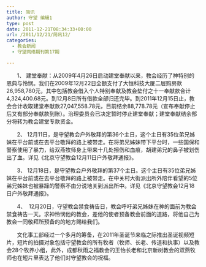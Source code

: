 ```yaml
---
title: 简讯
author: 守望 编辑1
type: post
date: 2011-12-21T08:34:33+00:00
url: /2011/12/21/简讯12/
categories:
  - 教会新闻
  - 守望网络期刊第17期

---
```

<p align="left">
         1、 建堂奉献：从2009年4月26日启动建堂奉献以来，教会经历了神特别的恩典与怜悯。我们在2009年12月22日全额支付了大恒科技大厦二层购房款26,958,780元，其中包括教会借入个人特别奉献及教会垫付之十一奉献款合计4,324,400.68元。到12月8日所有借款全部归还完毕。到2011年12月15日止，教会合计收取建堂奉献款27,047,558.78元，目前结余88,778.78元（宣布奉献停止后又有部分奉献款到账）。治理委员会已决定暂时停止建堂奉献；建堂奉献结余部分将转为教会建堂专款资金。<!--more-->
</p>

<p align="left">
         2、 12月11日，是守望教会户外敬拜的第36个主日，这个主日有35位弟兄姊妹在平台前或在去平台敬拜的路上被带走。在将弟兄姊妹带下平台时，一些国保和警察使用了暴力，给双燕牧师身上带来十几处擦伤和血痕，胡建弟兄的鼻子被划伤出了血。详见《北京守望教会12月11日户外敬拜通报》。
</p>

<p align="left">
         3、 12月18日，是守望教会户外敬拜的第37个主日。这个主日有35位弟兄姊妹在平台前或在去平台敬拜的路上被带走。在中关村大街派出所外陪伴看望的5位弟兄姊妹也被暴躁的警察不由分说地关到派出所中。详见《北京守望教会12月18日户外敬拜通报》。
</p>

       4、  12月20日，守望教会禁食祷告日，教会呼吁弟兄姊妹在神的面前为教会禁食祷告一天。求神怜悯他的教会，差他的使者预备教会前面的道路，将他自己为教会一同敬拜所预备的的地方赐给我们。

       文化事工部经过一个多月的筹备，在2011年圣诞节来临之际推出圣诞视频短片，短片的拍摄对象包括守望教会的所有牧者（牧师、长老、传道和执事）以及教会28个牧养小组，此外，成都秋雨之福教会的王怡长老和北京新树教会的双燕牧师也在短片里表达了他们对守望教会的祝福。